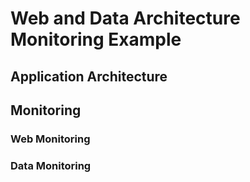 # Web and Data Architecture Monitoring Example

## Application Architecture

## Monitoring

### Web Monitoring

### Data Monitoring
